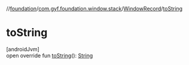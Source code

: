 //[foundation](../../../index.md)/[com.gyf.foundation.window.stack](../index.md)/[WindowRecord](index.md)/[toString](to-string.md)

# toString

[androidJvm]\
open override fun [toString](to-string.md)(): [String](https://kotlinlang.org/api/core/kotlin-stdlib/kotlin/-string/index.html)